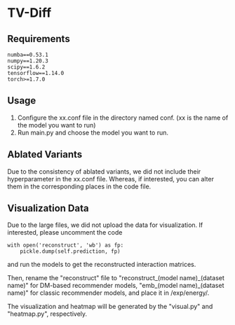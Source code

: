 <h1>TV-Diff</h1>
<h2>Requirements</h2>

```
numba==0.53.1
numpy==1.20.3
scipy==1.6.2
tensorflow==1.14.0
torch>=1.7.0
```

<h2>Usage</h2>
<ol>
<li>Configure the xx.conf file in the directory named conf. (xx is the name of the model you want to run)</li>
<li>Run main.py and choose the model you want to run.</li>
</ol>

<h2>Ablated Variants</h2>
Due to the consistency of ablated variants, we did not include their hyperparameter in the xx.conf file. Whereas, if interested, you can alter them in the corresponding places in the code file.

<h2>Visualization Data</h2>
Due to the large files, we did not upload the data for visualization. If interested, please uncomment the code

```
with open('reconstruct', 'wb') as fp:
	pickle.dump(self.prediction, fp)
```
and run the models to get the reconstructed interaction matrices.

Then, rename the "reconstruct" file to "reconstruct_(model name)\_(dataset name)" for DM-based recommender models, "emb_(model name)_(dataset name)" for classic recommender models, and place it in /exp/energy/.

The visualization and heatmap will be generated by the "visual.py" and "heatmap.py", respectively.
